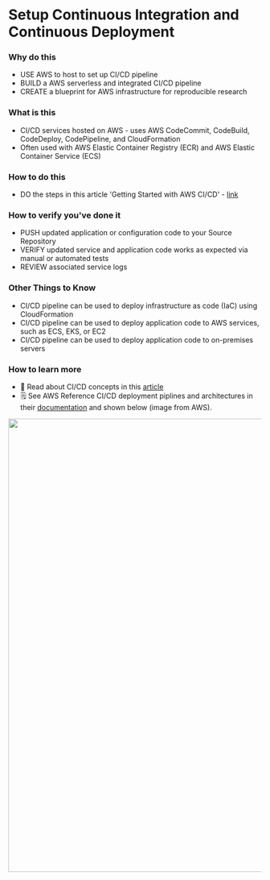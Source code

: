 # Setup Continuous Integration and Continuous Deployment

### Why do this
 - USE AWS to host to set up CI/CD pipeline
 - BUILD a AWS serverless and integrated CI/CD pipeline 
 - CREATE a blueprint for AWS infrastructure for reproducible research

### What is this
 - CI/CD services hosted on AWS - uses AWS CodeCommit, CodeBuild, CodeDeploy, CodePipeline, and CloudFormation
 - Often used with AWS Elastic Container Registry (ECR) and AWS Elastic Container Service (ECS)

### How to do this
 - DO the steps in this article 'Getting Started with AWS CI/CD' - [link](https://aws.amazon.com/getting-started/hands-on/set-up-ci-cd-pipeline/)


### How to verify you've done it
 - PUSH updated application or configuration code to your Source Repository
 - VERIFY updated service and application code works as expected via manual or automated tests
 - REVIEW associated service logs

### Other Things to Know
- CI/CD pipeline can be used to deploy infrastructure as code (IaC) using CloudFormation
- CI/CD pipeline can be used to deploy application code to AWS services, such as ECS, EKS, or EC2
- CI/CD pipeline can be used to deploy application code to on-premises servers

### How to learn more
 
  - 📘 Read about CI/CD concepts in this [article](https://read.acloud.guru/cloud-based-ci-cd-on-AWS-6b07fde7222d)
  - 🗒️ See AWS Reference CI/CD deployment piplines and architectures in their [documentation](https://pipelines.devops.aws.dev/#architecture) and shown below (image from AWS).

<img src="https://pipelines.devops.aws.dev/architecture.drawio-0.svg" width=900>
